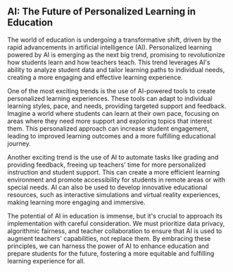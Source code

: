 ## AI: The Future of Personalized Learning in Education

The world of education is undergoing a transformative shift, driven by the rapid advancements in artificial intelligence (AI). Personalized learning powered by AI is emerging as the next big trend, promising to revolutionize how students learn and how teachers teach. This trend leverages AI's ability to analyze student data and tailor learning paths to individual needs, creating a more engaging and effective learning experience.

One of the most exciting trends is the use of AI-powered tools to create personalized learning experiences. These tools can adapt to individual learning styles, pace, and needs, providing targeted support and feedback. Imagine a world where students can learn at their own pace, focusing on areas where they need more support and exploring topics that interest them. This personalized approach can increase student engagement, leading to improved learning outcomes and a more fulfilling educational journey.

Another exciting trend is the use of AI to automate tasks like grading and providing feedback, freeing up teachers' time for more personalized instruction and student support. This can create a more efficient learning environment and promote accessibility for students in remote areas or with special needs. AI can also be used to develop innovative educational resources, such as interactive simulations and virtual reality experiences, making learning more engaging and immersive.

The potential of AI in education is immense, but it's crucial to approach its implementation with careful consideration. We must prioritize data privacy, algorithmic fairness, and teacher collaboration to ensure that AI is used to augment teachers' capabilities, not replace them. By embracing these principles, we can harness the power of AI to enhance education and prepare students for the future, fostering a more equitable and fulfilling learning experience for all.